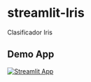 # streamlit-Iris

Clasificador Iris

## Demo App

[![Streamlit App](https://static.streamlit.io/badges/streamlit_badge_black_white.svg)](https://app-iris-ms2z0h3otyd.streamlit.app//)

